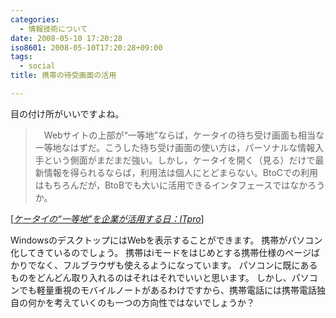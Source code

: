 ```yaml
---
categories:
  - 情報技術について
date: 2008-05-10 17:20:28
iso8601: 2008-05-10T17:20:28+09:00
tags:
  - social
title: 携帯の待受画面の活用

---
```


目の付け所がいいですよね。

<blockquote cite="http://itpro.nikkeibp.co.jp/article/OPINION/20080310/295832/" title="Source: ケータイの&#8220;一等地&#8221;を企業が活用する日：ITpro; Accessed Date: 3/14/2008" class="blockquote">
  <p>　Webサイトの上部が&#8220;一等地&#8221;ならば，ケータイの待ち受け画面も相当な一等地なはずだ。こうした待ち受け画面の使い方は，パーソナルな情報入手という側面がまだまだ強い。しかし，ケータイを開く（見る）だけで最新情報を得られるならば，利用法は個人にとどまらない。BtoCでの利用はもちろんだが，BtoBでも大いに活用できるインタフェースではなかろうか。 </p>
</blockquote>
<div class="cite"> [<cite><a href="http://itpro.nikkeibp.co.jp/article/OPINION/20080310/295832/">ケータイの&#8220;一等地&#8221;を企業が活用する日：ITpro</a></cite>] </div>

WindowsのデスクトップにはWebを表示することができます。
携帯がパソコン化してきているのでしょう。
携帯はiモードをはじめとする携帯仕様のページばかりでなく、フルブラウザも使えるようになっています。
パソコンに既にあるものをどんどん取り入れるのはそれはそれでいいと思います。
しかし、パソコンでも軽量重視のモバイルノートがあるわけですから、携帯電話には携帯電話独自の何かを考えていくのも一つの方向性ではないでしょうか？
